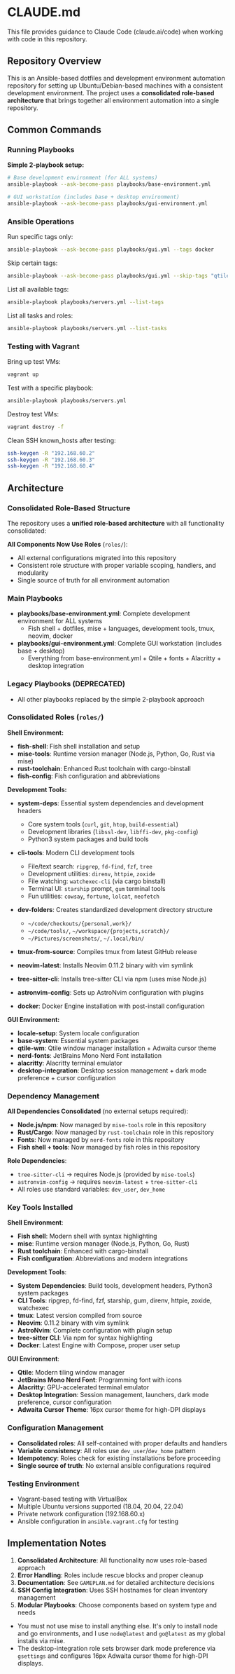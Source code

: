 # CLAUDE.md

This file provides guidance to Claude Code (claude.ai/code) when working with code in this repository.

## Repository Overview

This is an Ansible-based dotfiles and development environment automation repository for setting up Ubuntu/Debian-based machines with a consistent development environment. The project uses a **consolidated role-based architecture** that brings together all environment automation into a single repository.

## Common Commands

### Running Playbooks

**Simple 2-playbook setup:**
```bash
# Base development environment (for ALL systems)
ansible-playbook --ask-become-pass playbooks/base-environment.yml

# GUI workstation (includes base + desktop environment)
ansible-playbook --ask-become-pass playbooks/gui-environment.yml
```

### Ansible Operations

Run specific tags only:
```bash
ansible-playbook --ask-become-pass playbooks/gui.yml --tags docker
```

Skip certain tags:
```bash
ansible-playbook --ask-become-pass playbooks/gui.yml --skip-tags "qtile,docker"
```

List all available tags:
```bash
ansible-playbook playbooks/servers.yml --list-tags
```

List all tasks and roles:
```bash
ansible-playbook playbooks/servers.yml --list-tasks
```

### Testing with Vagrant

Bring up test VMs:
```bash
vagrant up
```

Test with a specific playbook:
```bash
ansible-playbook playbooks/servers.yml
```

Destroy test VMs:
```bash
vagrant destroy -f
```

Clean SSH known_hosts after testing:
```bash
ssh-keygen -R "192.168.60.2"
ssh-keygen -R "192.168.60.3"
ssh-keygen -R "192.168.60.4"
```

## Architecture

### Consolidated Role-Based Structure

The repository uses a **unified role-based architecture** with all functionality consolidated:

**All Components Now Use Roles** (`roles/`):
- All external configurations migrated into this repository
- Consistent role structure with proper variable scoping, handlers, and modularity
- Single source of truth for all environment automation

### Main Playbooks

- **playbooks/base-environment.yml**: Complete development environment for ALL systems
  - Fish shell + dotfiles, mise + languages, development tools, tmux, neovim, docker
- **playbooks/gui-environment.yml**: Complete GUI workstation (includes base + desktop)
  - Everything from base-environment.yml + Qtile + fonts + Alacritty + desktop integration

### Legacy Playbooks (DEPRECATED)
- All other playbooks replaced by the simple 2-playbook approach

### Consolidated Roles (`roles/`)

**Shell Environment:**
- **fish-shell**: Fish shell installation and setup
- **mise-tools**: Runtime version manager (Node.js, Python, Go, Rust via mise)
- **rust-toolchain**: Enhanced Rust toolchain with cargo-binstall
- **fish-config**: Fish configuration and abbreviations

**Development Tools:**
- **system-deps**: Essential system dependencies and development headers
  - Core system tools (`curl`, `git`, `htop`, `build-essential`)
  - Development libraries (`libssl-dev`, `libffi-dev`, `pkg-config`)
  - Python3 system packages and build tools

- **cli-tools**: Modern CLI development tools
  - File/text search: `ripgrep`, `fd-find`, `fzf`, `tree`
  - Development utilities: `direnv`, `httpie`, `zoxide`
  - File watching: `watchexec-cli` (via cargo binstall)
  - Terminal UI: `starship` prompt, `gum` terminal tools
  - Fun utilities: `cowsay`, `fortune`, `lolcat`, `neofetch`

- **dev-folders**: Creates standardized development directory structure
  - `~/code/checkouts/{personal,work}/`
  - `~/code/tools/`, `~/workspace/{projects,scratch}/`
  - `~/Pictures/screenshots/`, `~/.local/bin/`

- **tmux-from-source**: Compiles tmux from latest GitHub release
- **neovim-latest**: Installs Neovim 0.11.2 binary with vim symlink
- **tree-sitter-cli**: Installs tree-sitter CLI via npm (uses mise Node.js)
- **astronvim-config**: Sets up AstroNvim configuration with plugins
- **docker**: Docker Engine installation with post-install configuration

**GUI Environment:**
- **locale-setup**: System locale configuration
- **base-system**: Essential system packages
- **qtile-wm**: Qtile window manager installation + Adwaita cursor theme
- **nerd-fonts**: JetBrains Mono Nerd Font installation
- **alacritty**: Alacritty terminal emulator
- **desktop-integration**: Desktop session management + dark mode preference + cursor configuration

### Dependency Management

**All Dependencies Consolidated** (no external setups required):
- **Node.js/npm**: Now managed by `mise-tools` role in this repository
- **Rust/Cargo**: Now managed by `rust-toolchain` role in this repository
- **Fonts**: Now managed by `nerd-fonts` role in this repository
- **Fish shell + tools**: Now managed by fish roles in this repository

**Role Dependencies**:
- `tree-sitter-cli` → requires Node.js (provided by `mise-tools`)
- `astronvim-config` → requires `neovim-latest` + `tree-sitter-cli`
- All roles use standard variables: `dev_user`, `dev_home`

### Key Tools Installed

**Shell Environment**:
- **Fish shell**: Modern shell with syntax highlighting
- **mise**: Runtime version manager (Node.js, Python, Go, Rust)
- **Rust toolchain**: Enhanced with cargo-binstall
- **Fish configuration**: Abbreviations and modern integrations

**Development Tools**:
- **System Dependencies**: Build tools, development headers, Python3 system packages
- **CLI Tools**: ripgrep, fd-find, fzf, starship, gum, direnv, httpie, zoxide, watchexec
- **tmux**: Latest version compiled from source
- **Neovim**: 0.11.2 binary with vim symlink
- **AstroNvim**: Complete configuration with plugin setup
- **tree-sitter CLI**: Via npm for syntax highlighting
- **Docker**: Latest Engine with Compose, proper user setup

**GUI Environment**:
- **Qtile**: Modern tiling window manager
- **JetBrains Mono Nerd Font**: Programming font with icons
- **Alacritty**: GPU-accelerated terminal emulator
- **Desktop Integration**: Session management, launchers, dark mode preference, cursor configuration
- **Adwaita Cursor Theme**: 16px cursor theme for high-DPI displays

### Configuration Management

- **Consolidated roles**: All self-contained with proper defaults and handlers
- **Variable consistency**: All roles use `dev_user`/`dev_home` pattern
- **Idempotency**: Roles check for existing installations before proceeding
- **Single source of truth**: No external ansible configurations required

### Testing Environment

- Vagrant-based testing with VirtualBox
- Multiple Ubuntu versions supported (18.04, 20.04, 22.04)
- Private network configuration (192.168.60.x)
- Ansible configuration in `ansible.vagrant.cfg` for testing

## Implementation Notes

1. **Consolidated Architecture**: All functionality now uses role-based approach
2. **Error Handling**: Roles include rescue blocks and proper cleanup
3. **Documentation**: See `GAMEPLAN.md` for detailed architecture decisions
4. **SSH Config Integration**: Uses SSH hostnames for clean inventory management
5. **Modular Playbooks**: Choose components based on system type and needs
- You must not use mise to install anything else. It's only to install node and go environments, and I use `node@latest` and `go@latest` as my global installs via mise.
- The desktop-integration role sets browser dark mode preference via `gsettings` and configures 16px Adwaita cursor theme for high-DPI displays.
